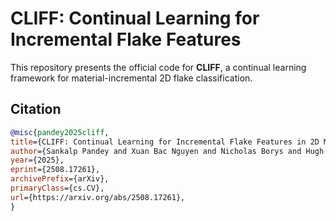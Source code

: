 # CLIFF: Continual Learning for Incremental Flake Features

This repository presents the official code for **CLIFF**, a continual learning framework for material-incremental 2D flake classification.

## Citation

```bibtex
@misc{pandey2025cliff,
title={CLIFF: Continual Learning for Incremental Flake Features in 2D Material Identification},
author={Sankalp Pandey and Xuan Bac Nguyen and Nicholas Borys and Hugh Churchill and Khoa Luu},
year={2025},
eprint={2508.17261},
archivePrefix={arXiv},
primaryClass={cs.CV},
url={https://arxiv.org/abs/2508.17261},
}
```
